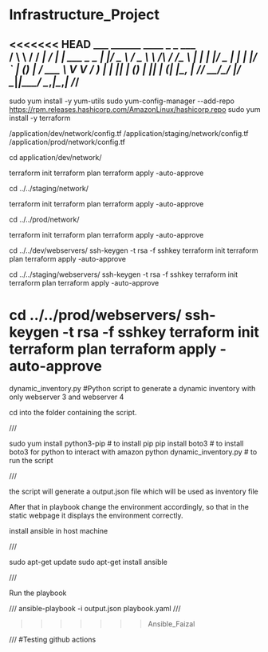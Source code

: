 # Infrastructure_Project
<<<<<<< HEAD
         ___        ______     ____ _                 _  ___  
        / \ \      / / ___|   / ___| | ___  _   _  __| |/ _ \ 
       / _ \ \ /\ / /\___ \  | |   | |/ _ \| | | |/ _` | (_) |
      / ___ \ V  V /  ___) | | |___| | (_) | |_| | (_| |\__, |
     /_/   \_\_/\_/  |____/   \____|_|\___/ \__,_|\__,_|  /_/ 
 ----------------------------------------------------------------- 

<!--Install terraform-->
sudo yum install -y yum-utils
sudo yum-config-manager --add-repo https://rpm.releases.hashicorp.com/AmazonLinux/hashicorp.repo
sudo yum install -y terraform

<!--Replace your s3 bucket on all config files-->
/application/dev/network/config.tf
/application/staging/network/config.tf
/application/prod/network/config.tf

<!--Deploy dev VPC-->
cd application/dev/network/

terraform init
terraform plan
terraform apply -auto-approve

<!--Deploy staging VPC-->
cd ../../staging/network/

terraform init
terraform plan
terraform apply -auto-approve

<!--Deploy prod VPC-->
cd ../../prod/network/

terraform init
terraform plan
terraform apply -auto-approve


<!-- Deploy dev load balancer, EC2 instances, and auto scaling group. -->
cd ../../dev/webservers/
ssh-keygen -t rsa -f sshkey
terraform init
terraform plan
terraform apply -auto-approve

<!-- Deploy staging load balancer, EC2 instances, and auto scaling group. -->
cd ../../staging/webservers/
ssh-keygen -t rsa -f sshkey
terraform init
terraform plan
terraform apply -auto-approve

<!-- Deploy prod load balancer, EC2 instances, and auto scaling group. -->
cd ../../prod/webservers/
ssh-keygen -t rsa -f sshkey
terraform init
terraform plan
terraform apply -auto-approve
=======

dynamic_inventory.py #Python script to generate a dynamic inventory with only webserver 3 and webserver 4

cd into the folder containing the script. 

///

sudo yum install python3-pip # to install pip 
pip install boto3 # to install boto3 for python to interact with amazon
python dynamic_inventory.py # to run the script  

///

the script will generate a output.json file which will be used as inventory file

After that in playbook change the environment accordingly, so that in the static webpage it displays the environment correctly.

install ansible in host machine 

///

sudo apt-get update
sudo apt-get install ansible

///

Run the playbook

///
ansible-playbook -i output.json playbook.yaml
///
>>>>>>> Ansible_Faizal

///
#Testing github actions
